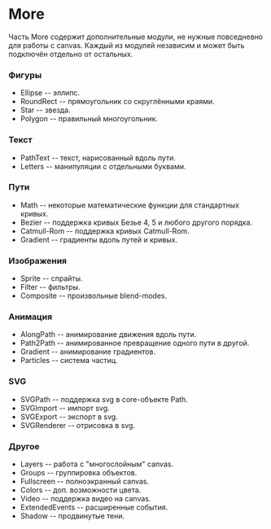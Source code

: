# More
Часть More содержит дополнительные модули, не нужные повседневно для работы с canvas. Каждый из модулей независим и может быть подключён отдельно от остальных.

### Фигуры
 - Ellipse -- эллипс.
 - RoundRect -- прямоугольник со скруглёнными краями.
 - Star -- звезда.
 - Polygon -- правильный многоугольник.
 
### Текст
 - PathText -- текст, нарисованный вдоль пути.
 - Letters -- манипуляции с отдельными буквами.

### Пути
 - Math -- некоторые математические функции для стандартных кривых.
 - Bezier -- поддержка кривых Безье 4, 5 и любого другого порядка.
 - Catmull-Rom -- поддержка кривых Catmull-Rom.
 - Gradient -- градиенты вдоль путей и кривых.

### Изображения
 - Sprite -- спрайты.
 - Filter -- фильтры.
 - Composite -- произвольные blend-modes.

### Анимация
 - AlongPath -- анимирование движения вдоль пути.
 - Path2Path -- анимированное превращение одного пути в другой.
 - Gradient -- анимирование градиентов.
 - Particles -- система частиц.

### SVG
 - SVGPath -- поддержка svg в core-объекте Path.
 - SVGImport -- импорт svg.
 - SVGExport -- экспорт в svg.
 - SVGRenderer -- отрисовка в svg.
 
### Другое
 - Layers -- работа с "многослойным" canvas.
 - Groups -- группировка объектов.
 - Fullscreen -- полноэкранный canvas.
 - Colors -- доп. возможности цвета.
 - Video -- поддержка видео на canvas.
 - ExtendedEvents -- расширенные события.
 - Shadow -- продвинутые тени.
